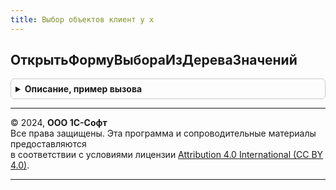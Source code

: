 ```yaml
---
title: Выбор объектов клиент у х
---
```



## ОткрытьФормуВыбораИзДереваЗначений
<details style="margin: 1em 0; padding: 0.5em; border: 1px solid #ccc; border-radius: 6px;">

<summary style="font-weight: bold; cursor: pointer;">Описание, пример вызова</summary>

```bsl
// Открыть окно выбора значения из дерева.
//
// Параметры:
//  Дерево - ДанныеФормыДерево - "упакованное" дерево для передачи на клиенте.
//  ИменаПоказываемыхКолонок - Неопределено, Соответствие(Строка, Строка) -
//		соответствие имен колонок дерева для отображения на форме выбора
//		именам для отображения на форме. Если передано пустое соответствие
//		или Неопределено, то выводит все колонки с именами по умолчанию.
//  ИдентификаторСтроки - Число - идентификатор строки дерева для активизации.
//  Владелец - УправляемаяФорма, Элемент формы - владелец открываемой формы
//		выбора.
//  ОписаниеОповещенияОЗакрытии - ОписаниеОповещения - Содержит описание процедуры,
//		которая будет вызвана при закрытии формы со следующими параметрами:
//			- ВыбранноеЗначение - Неопределено, Структура - результат выбора.
//				Если пользователь не выбрал значение и закрыл форму, то возвращает
//				Неопределено. Иначе возвращает структуру с реквизитами:
//					- мИндексы - Массив - индексы в дереве значений для нахождения
//						выбранной строки. Для нахождения строки в дереве формы
//						можно воспользоваться функцией ОбщегоНазначенияКлиентСерверУХ
//						ПолучитьЭлементДереваФормыПоИндексам().
//					- Дерево - ДанныеФормыДерево - реквизит формы выбора. Если
//						дерево дозаполнялось в обработчике события
//						ПередРазворачиванием то дерево формы выбора будет отличаться
//						от дерева вызвавшей выбор формы.
//			- ДополнительныеПараметры - Структура - значение, которое было
//				указано при создании объекта ОписаниеОповещения.
//		Если параметр не указан, то по завершению никакая процедура вызвана не будет.
//  Заголовок - Строка - заголовок формы выбора.
//	ОбрабатыватьПередРазворачиванием - Булево - если Истина, то при разворачивании
//		в дереве, будет вызвана экспортная функция окна владельца:
//		ПередРазворачиваниемСтрокиДереваПолейИсточника().
//	ДопПараметрыВладельца - ФиксированнаяСтруктура - дополнительные параметры,
//		которые будут переданы в функцию ПередРазворачиваниемСтрокиДереваПолейИсточника().
//
Процедура ОткрытьФормуВыбораИзДереваЗначений(Дерево, Экспорт
```

Пример вызова
```bsl
ВыборОбъектовКлиентУХ.ОткрытьФормуВыбораИзДереваЗначений(Дерево, );
```
</details>

---

© 2024, **ООО 1С-Софт**  
Все права защищены. Эта программа и сопроводительные материалы предоставляются  
в соответствии с условиями лицензии [Attribution 4.0 International (CC BY 4.0)](https://creativecommons.org/licenses/by/4.0/legalcode).

---
